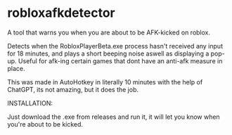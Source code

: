 # robloxafkdetector
A tool that warns you when you are about to be AFK-kicked on roblox.

Detects when the RobloxPlayerBeta.exe process hasn't received any input for 18 minutes, and plays a short beeping noise aswell as displaying a pop-up. 
Useful for afk-ing certain games that dont have an anti-afk measure in place.

This was made in AutoHotkey in literally 10 minutes with the help of ChatGPT, its not amazing, but it does the job.

INSTALLATION:

Just download the .exe from releases and run it, it will let you know when you're about to be kicked.
